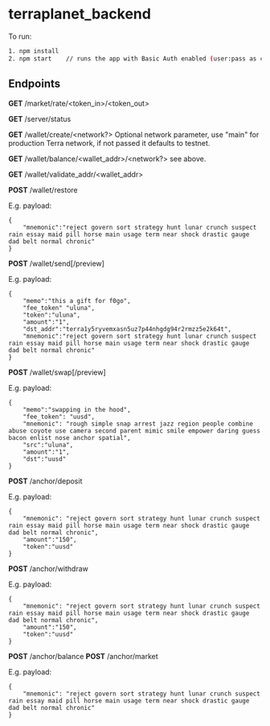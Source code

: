 # terraplanet_backend

To run:

```sh
1. npm install
2. npm start    // runs the app with Basic Auth enabled (user:pass as credentials)
```

## Endpoints

**GET** /market/rate/<token_in>/<token_out>

**GET** /server/status

**GET** /wallet/create/<network?> Optional network parameter, use "main" for production Terra network, if not passed it defaults to testnet.

**GET** /wallet/balance/<wallet_addr>/<network?> see above.

**GET** /wallet/validate_addr/<wallet_addr>

**POST** /wallet/restore

E.g. payload:

```
{   
    "mnemonic":"reject govern sort strategy hunt lunar crunch suspect rain essay maid pill horse main usage term near shock drastic gauge dad belt normal chronic"
}
```

**POST** /wallet/send[/preview]

E.g. payload:

```
{   
    "memo":"this a gift for f0go",
    "fee_token" "uluna",
    "token":"uluna",
    "amount":"1",
    "dst_addr":"terra1y5ryvemxasn5uz7p44nhgdg94r2rmzz5e2k64t",
    "mnemonic":"reject govern sort strategy hunt lunar crunch suspect rain essay maid pill horse main usage term near shock drastic gauge dad belt normal chronic"
}
```


**POST** /wallet/swap[/preview]

E.g. payload:

```
{
    "memo":"swapping in the hood",
    "fee_token": "uusd",
    "mnemonic": "rough simple snap arrest jazz region people combine abuse coyote use camera second parent mimic smile empower daring guess bacon enlist nose anchor spatial",
    "src":"uluna",
    "amount":"1",
    "dst":"uusd"
}
```

**POST** /anchor/deposit

E.g. payload:

```
{
    "mnemonic": "reject govern sort strategy hunt lunar crunch suspect rain essay maid pill horse main usage term near shock drastic gauge dad belt normal chronic",    
    "amount":"150",
    "token":"uusd"
}
```


**POST** /anchor/withdraw

E.g. payload:

```
{
    "mnemonic": "reject govern sort strategy hunt lunar crunch suspect rain essay maid pill horse main usage term near shock drastic gauge dad belt normal chronic",    
    "amount":"150",
    "token":"uusd"
}
```

**POST** /anchor/balance
**POST** /anchor/market

E.g. payload:

```
{
    "mnemonic": "reject govern sort strategy hunt lunar crunch suspect rain essay maid pill horse main usage term near shock drastic gauge dad belt normal chronic"
}
```



